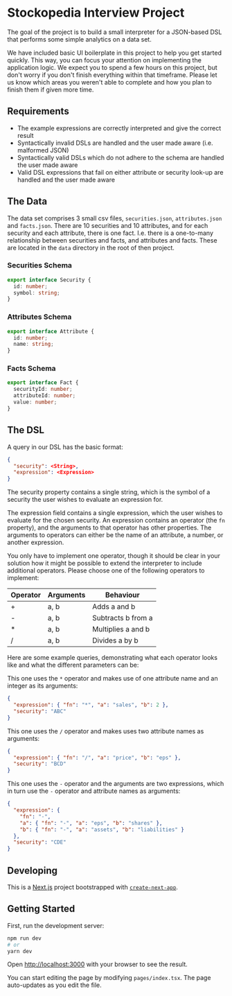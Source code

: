 # Stockopedia Interview Project

The goal of the project is to build a small interpreter for a JSON-based DSL that performs some simple analytics on a
data set.

We have included basic UI boilerplate in this project to help you get started quickly. This way, you can focus your 
attention on implementing the application logic. We expect you to spend a few hours on this project, but don't worry if 
you don't finish everything within that timeframe. Please let us know which areas you weren't able to complete and how 
you plan to finish them if given more time.

## Requirements

- The example expressions are correctly interpreted and give the correct result
- Syntactically invalid DSLs are handled and the user made aware (i.e. malformed JSON)
- Syntactically valid DSLs which do not adhere to the schema are handled the user made aware
- Valid DSL expressions that fail on either attribute or security look-up are handled and the user made aware

## The Data

The data set comprises 3 small csv files, `securities.json`,
`attributes.json` and `facts.json`. There are 10 securities and 10 attributes, and for each
security and each attribute, there is one fact. I.e. there is a one-to-many relationship between
securities and facts, and attributes and facts. These are located in the `data` directory in the root of then project.

### Securities Schema

```typescript
export interface Security {
  id: number;
  symbol: string;
}
```

### Attributes Schema

```typescript
export interface Attribute {
  id: number;
  name: string;
}
```

### Facts Schema

```typescript
export interface Fact {
  securityId: number;
  attributeId: number;
  value: number;
}
```

## The DSL

A query in our DSL has the basic format:

```json
{
  "security": <String>,
  "expression": <Expression>
}
```

The security property contains a single string, which is the symbol of a security the user wishes
to evaluate an expression for.

The expression field contains a single expression, which the user wishes to evaluate for the
chosen security. An expression contains an operator (the `fn` property), and the arguments to
that operator has other properties. The arguments to operators can either be the name of an
attribute, a number, or another expression.

You only have to implement one operator, though it should be clear in your solution
how it might be possible to extend the interpreter to include additional operators. Please choose
one of the following operators to implement:

| Operator | Arguments | Behaviour          |
| -------- | --------- | ------------------ |
| +        | a, b      | Adds a and b       |
| -        | a, b      | Subtracts b from a |
| \*       | a, b      | Multiplies a and b |
| /        | a, b      | Divides a by b     |

Here are some example queries, demonstrating what each operator looks like and what the different
parameters can be:

This one uses the `*` operator and makes use of one attribute name and an integer as its arguments:

```json
{
  "expression": { "fn": "*", "a": "sales", "b": 2 },
  "security": "ABC"
}
```

This one uses the `/` operator and makes uses two attribute names as arguments:

```json
{
  "expression": { "fn": "/", "a": "price", "b": "eps" },
  "security": "BCD"
}
```

This one uses the `-` operator and the arguments are two expressions, which in turn use the `-`
operator and attribute names as arguments:

```json
{
  "expression": {
    "fn": "-",
    "a": { "fn": "-", "a": "eps", "b": "shares" },
    "b": { "fn": "-", "a": "assets", "b": "liabilities" }
  },
  "security": "CDE"
}
```

## Developing

This is a [Next.js](https://nextjs.org/) project bootstrapped with [`create-next-app`](https://github.com/vercel/next.js/tree/canary/packages/create-next-app).

## Getting Started

First, run the development server:

```bash
npm run dev
# or
yarn dev
```

Open [http://localhost:3000](http://localhost:3000) with your browser to see the result.

You can start editing the page by modifying `pages/index.tsx`. The page auto-updates as you edit the file.
